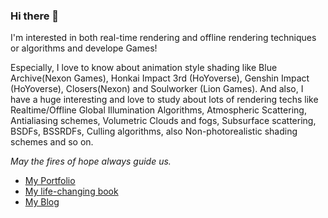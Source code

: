 ### Hi there 👋

I'm interested in both real-time rendering and offline rendering techniques or algorithms and develope Games!

 Especially, I love to know about animation style shading like Blue Archive(Nexon Games), Honkai Impact 3rd (HoYoverse), Genshin Impact (HoYoverse), Closers(Nexon) and Soulworker (Lion Games). And also, I have a huge interesting and love to study about lots of rendering techs like Realtime/Offline Global Illumination Algorithms, Atmospheric Scattering, Antialiasing schemes, Volumetric Clouds and fogs, Subsurface scattering, BSDFs, BSSRDFs, Culling algorithms, also Non-photorealistic shading schemes and so on. 

*May the fires of hope always guide us.*

- [My Portfolio](https://aback-runner-2e5.notion.site/My-dream-is-render-my-own-world-05fa7a46fcd6494db1938718023c3ed0)
- [My life-changing book](https://www.amazon.com/Advanced-Global-Illumination-Philip-Dutre/dp/1568813074)
- [My Blog](https://seolyang.tistory.com/)

